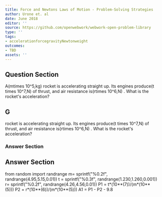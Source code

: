 ```yaml
---
title: Force and Newtons Laws of Motion - Problem-Solving Strategies
author: Urone et. al
date: June 2018
editor: ''
source: https://github.com/openwebwork/webwork-open-problem-library
type: ''
tags:
- accelerationforcegravityNewtonweight
outcomes:
- TBD
assets: ''
---
```


## Question Section 

A(mtimes 10^5,kg) rocket is accelerating straight up. Its engines produce(t times 10^7,N) of thrust, and air resistance is(rtimes 10^6,N) . What is the rocket's acceleration?
## G
rocket is accelerating straight up. Its engines produce(t times 10^7,N) of thrust, and air resistance is(rtimes 10^6,N) . What is the rocket's acceleration?
### Answer Section


## Answer Section

from random import randrange
m= sprintf("%0.2f", randrange(4.95,5.15,0.01))
t = sprintf("%0.3f", randrange(1.230,1.260,0.001))
r= sprintf("%0.2f", randrange(4.26,4.56,0.01))
P1 = t*(10**(7))/(m*(10**(5)))
P2 = r*(10**(6))/(m*(10**(5)))
A1 = P1 - P2 - 9.8